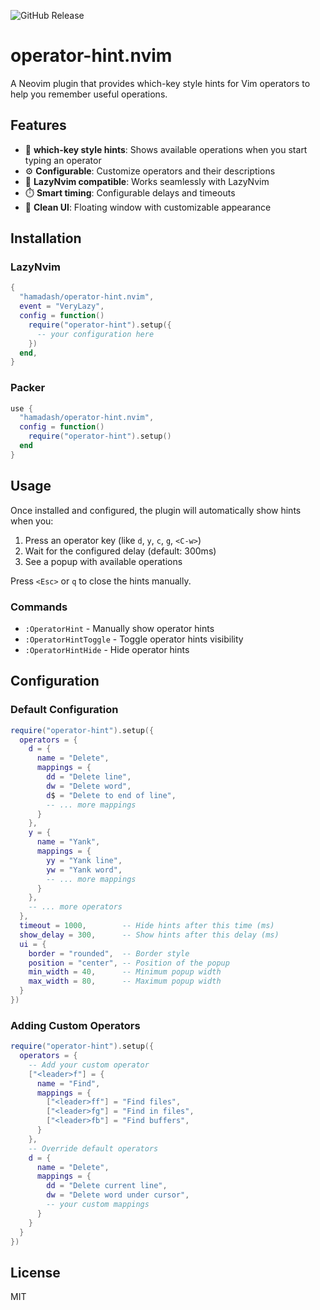 ![GitHub Release](https://img.shields.io/github/v/release/hamadash/operator-hint.nvim)

# operator-hint.nvim

A Neovim plugin that provides which-key style hints for Vim operators to help you remember useful operations.

## Features

- 🚀 **which-key style hints**: Shows available operations when you start typing an operator
- ⚙️ **Configurable**: Customize operators and their descriptions
- 🎯 **LazyNvim compatible**: Works seamlessly with LazyNvim
- ⏱️ **Smart timing**: Configurable delays and timeouts
- 🎨 **Clean UI**: Floating window with customizable appearance

## Installation

### LazyNvim

```lua
{
  "hamadash/operator-hint.nvim",
  event = "VeryLazy",
  config = function()
    require("operator-hint").setup({
      -- your configuration here
    })
  end,
}
```

### Packer

```lua
use {
  "hamadash/operator-hint.nvim",
  config = function()
    require("operator-hint").setup()
  end
}
```

## Usage

Once installed and configured, the plugin will automatically show hints when you:

1. Press an operator key (like `d`, `y`, `c`, `g`, `<C-w>`)
2. Wait for the configured delay (default: 300ms)
3. See a popup with available operations

Press `<Esc>` or `q` to close the hints manually.

### Commands

- `:OperatorHint` - Manually show operator hints
- `:OperatorHintToggle` - Toggle operator hints visibility
- `:OperatorHintHide` - Hide operator hints

## Configuration

### Default Configuration

```lua
require("operator-hint").setup({
  operators = {
    d = {
      name = "Delete",
      mappings = {
        dd = "Delete line",
        dw = "Delete word",
        d$ = "Delete to end of line",
        -- ... more mappings
      }
    },
    y = {
      name = "Yank",
      mappings = {
        yy = "Yank line",
        yw = "Yank word",
        -- ... more mappings
      }
    },
    -- ... more operators
  },
  timeout = 1000,        -- Hide hints after this time (ms)
  show_delay = 300,      -- Show hints after this delay (ms)
  ui = {
    border = "rounded",  -- Border style
    position = "center", -- Position of the popup
    min_width = 40,      -- Minimum popup width
    max_width = 80,      -- Maximum popup width
  }
})
```

### Adding Custom Operators

```lua
require("operator-hint").setup({
  operators = {
    -- Add your custom operator
    ["<leader>f"] = {
      name = "Find",
      mappings = {
        ["<leader>ff"] = "Find files",
        ["<leader>fg"] = "Find in files",
        ["<leader>fb"] = "Find buffers",
      }
    },
    -- Override default operators
    d = {
      name = "Delete",
      mappings = {
        dd = "Delete current line",
        dw = "Delete word under cursor",
        -- your custom mappings
      }
    }
  }
})
```

## License

MIT
